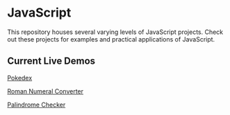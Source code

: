 # JavaScript

This repository houses several varying levels of JavaScript projects. Check out these projects for examples and practical applications of JavaScript.

## Current Live Demos

  [Pokedex](https://gottacatchem.netlify.app/)

  [Roman Numeral Converter](https://numeralconverter.netlify.app/)

  [Palindrome Checker](https://palindrome-checker-1.netlify.app/)

